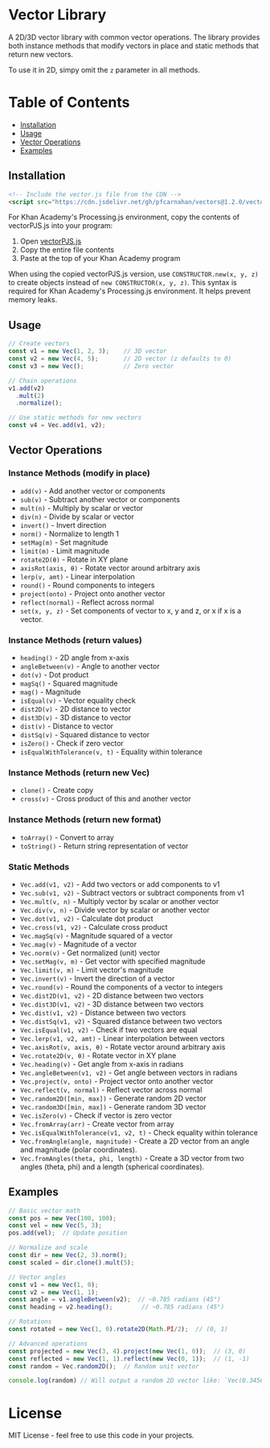 # Vector Library

A 2D/3D vector library with common vector operations. The library provides both instance methods that modify vectors in place and static methods that return new vectors.

To use it in 2D, simpy omit the `z` parameter in all methods.

# Table of Contents
- [Installation](#installation)
- [Usage](#usage)
- [Vector Operations](#vector-operations)
- [Examples](#examples)

## Installation

```html
<!-- Include the vector.js file from the CDN -->
<script src="https://cdn.jsdelivr.net/gh/pfcarnahan/vectors@1.2.0/vector.js"></script>
```

For Khan Academy's Processing.js environment, copy the contents of vectorPJS.js into your program:
1. Open [vectorPJS.js](https://cdn.jsdelivr.net/gh/pfcarnahan/vectors@1.2.0/vectorPJS.js)
2. Copy the entire file contents
3. Paste at the top of your Khan Academy program

When using the copied vectorPJS.js version, use `CONSTRUCTOR.new(x, y, z)` to create objects instead of `new CONSTRUCTOR(x, y, z)`. This syntax is required for Khan Academy's Processing.js environment. It helps prevent memory leaks.

## Usage

```javascript
// Create vectors
const v1 = new Vec(1, 2, 3);    // 3D vector
const v2 = new Vec(4, 5);       // 2D vector (z defaults to 0)
const v3 = new Vec();           // Zero vector

// Chain operations
v1.add(v2)
  .mult(2)
  .normalize();

// Use static methods for new vectors
const v4 = Vec.add(v1, v2);
```

## Vector Operations

### Instance Methods (modify in place)
- `add(v)` - Add another vector or components
- `sub(v)` - Subtract another vector or components
- `mult(n)` - Multiply by scalar or vector
- `div(n)` - Divide by scalar or vector
- `invert()` - Invert direction
- `norm()` - Normalize to length 1
- `setMag(m)` - Set magnitude
- `limit(m)` - Limit magnitude
- `rotate2D(θ)` - Rotate in XY plane
- `axisRot(axis, θ)` - Rotate vector around arbitrary axis
- `lerp(v, amt)` - Linear interpolation
- `round()` - Round components to integers
- `project(onto)` - Project onto another vector
- `reflect(normal)` - Reflect across normal
- `set(x, y, z)` - Set components of vector to x, y and z, or x if x is a vector.

### Instance Methods (return values)
- `heading()` - 2D angle from x-axis
- `angleBetween(v)` - Angle to another vector
- `dot(v)` - Dot product
- `magSq()` - Squared magnitude
- `mag()` - Magnitude
- `isEqual(v)` - Vector equality check
- `dist2D(v)` - 2D distance to vector
- `dist3D(v)` - 3D distance to vector
- `dist(v)` - Distance to vector
- `distSq(v)` - Squared distance to vector
- `isZero()` - Check if zero vector
- `isEqualWithTolerance(v, t)` - Equality within tolerance

### Instance Methods (return new Vec)
 - `clone()` - Create copy
 - `cross(v)` - Cross product of this and another vector

### Instance Methods (return new format)
- `toArray()` - Convert to array
- `toString()` - Return string representation of vector


### Static Methods
- `Vec.add(v1, v2)` - Add two vectors or add components to v1
- `Vec.sub(v1, v2)` - Subtract vectors or subtract components from v1
- `Vec.mult(v, n)` - Multiply vector by scalar or another vector
- `Vec.div(v, n)` - Divide vector by scalar or another vector
- `Vec.dot(v1, v2)` - Calculate dot product
- `Vec.cross(v1, v2)` - Calculate cross product
- `Vec.magSq(v)` - Magnitude squared of a vector
- `Vec.mag(v)` - Magnitude of a vector
- `Vec.norm(v)` - Get normalized (unit) vector
- `Vec.setMag(v, m)` - Get vector with specified magnitude
- `Vec.limit(v, m)` - Limit vector's magnitude
- `Vec.invert(v)` - Invert the direction of a vector
- `Vec.round(v)` - Round the components of a vector to integers
- `Vec.dist2D(v1, v2)` - 2D distance between two vectors
- `Vec.dist3D(v1, v2)` - 3D distance between two vectors
- `Vec.dist(v1, v2)` - Distance between two vectors
- `Vec.distSq(v1, v2)` - Squared distance between two vectors
- `Vec.isEqual(v1, v2)` - Check if two vectors are equal
- `Vec.lerp(v1, v2, amt)` - Linear interpolation between vectors
- `Vec.axisRot(v, axis, θ)` - Rotate vector around arbitrary axis
- `Vec.rotate2D(v, θ)` - Rotate vector in XY plane
- `Vec.heading(v)` - Get angle from x-axis in radians
- `Vec.angleBetween(v1, v2)` - Get angle between vectors in radians
- `Vec.project(v, onto)` - Project vector onto another vector
- `Vec.reflect(v, normal)` - Reflect vector across normal
- `Vec.random2D([min, max])` - Generate random 2D vector
- `Vec.random3D([min, max])` - Generate random 3D vector
- `Vec.isZero(v)` - Check if vector is zero vector
- `Vec.fromArray(arr)` - Create vector from array
- `Vec.isEqualWithTolerance(v1, v2, t)` - Check equality within tolerance
- `Vec.fromAngle(angle, magnitude)` - Create a 2D vector from an angle and magnitude (polar coordinates).
- `Vec.fromAngles(theta, phi, length)` - Create a 3D vector from two angles (theta, phi) and a length (spherical coordinates).

## Examples

```javascript
// Basic vector math
const pos = new Vec(100, 100);
const vel = new Vec(5, 3);
pos.add(vel);  // Update position

// Normalize and scale
const dir = new Vec(2, 3).norm();
const scaled = dir.clone().mult(5);

// Vector angles
const v1 = new Vec(1, 0);
const v2 = new Vec(1, 1);
const angle = v1.angleBetween(v2);  // ~0.785 radians (45°)
const heading = v2.heading();        // ~0.785 radians (45°)

// Rotations
const rotated = new Vec(1, 0).rotate2D(Math.PI/2);  // (0, 1)

// Advanced operations
const projected = new Vec(3, 4).project(new Vec(1, 0));  // (3, 0)
const reflected = new Vec(1, 1).reflect(new Vec(0, 1));  // (1, -1)
const random = Vec.random2D();  // Random unit vector

console.log(random) // Will output a random 2D vector like: `Vec(0.345678, 0.987654, 0)`
```

# License

MIT License - feel free to use this code in your projects.
